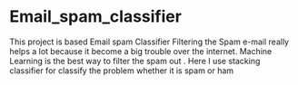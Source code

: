 # Email_spam_classifier
This project is based Email spam Classifier Filtering the Spam e-mail really helps a lot because it become a big trouble over the internet. Machine Learning is the best way to filter the spam out . Here I use stacking classifier for classify the problem whether it is spam or ham
